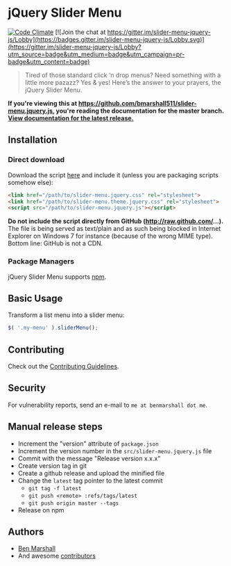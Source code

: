 # jQuery Slider Menu

[![Code Climate](https://codeclimate.com/github/bmarshall511/slider-menu.jquery.js.svg)](https://codeclimate.com/github/bmarshall511/slider-menu.jquery.js)
[![Join the chat at https://gitter.im/slider-menu-jquery-js/Lobby](https://badges.gitter.im/slider-menu-jquery-js/Lobby.svg)](https://gitter.im/slider-menu-jquery-js/Lobby?utm_source=badge&utm_medium=badge&utm_campaign=pr-badge&utm_content=badge)

> Tired of those standard click ‘n drop menus? Need something with a little more pazazz? Yes & yes! Here’s the answer to your prayers, the jQuery Slider Menu.

**If you're viewing this at https://github.com/bmarshall511/slider-menu.jquery.js, you're reading the documentation for the master branch.
[View documentation for the latest release.](https://github.com/bmarshall511/slider-menu.jquery.js/tree/latest#readme)**

## Installation

### Direct download

Download the script [here](https://github.com/bmarshall511/slider-menu.jquery.js/archive/latest.zip) and include it (unless you are packaging scripts somehow else):

```html
<link href="/path/to/slider-menu.jquery.css" rel="stylesheet">
<link href="/path/to/slider-menu.theme.jquery.css" rel="stylesheet">
<script src="/path/to/slider-menu.jquery.js"></script>
```

**Do not include the script directly from GitHub (http://raw.github.com/...).** The file is being served as text/plain and as such being blocked
in Internet Explorer on Windows 7 for instance (because of the wrong MIME type). Bottom line: GitHub is not a CDN.

### Package Managers

jQuery Slider Menu supports [npm](https://www.npmjs.com/package/slider-menu).

## Basic Usage

Transform a list menu into a slider menu:

```javascript
$( '.my-menu' ).sliderMenu();
```

## Contributing

Check out the [Contributing Guidelines](CONTRIBUTING.md).

## Security

For vulnerability reports, send an e-mail to `me at benmarshall dot me`.

## Manual release steps

* Increment the "version" attribute of `package.json`
* Increment the version number in the `src/slider-menu.jquery.js` file
* Commit with the message "Release version x.x.x"
* Create version tag in git
* Create a github release and upload the minified file
* Change the `latest` tag pointer to the latest commit
  * `git tag -f latest`
  * `git push <remote> :refs/tags/latest`
  * `git push origin master --tags`
* Release on npm

## Authors

* [Ben Marshall](https://github.com/bmarshall511)
* And awesome [contributors](https://github.com/bmarshall511/slider-menu.jquery.js/graphs/contributors)
